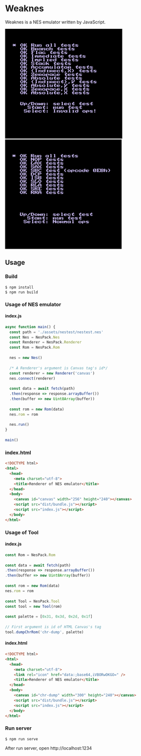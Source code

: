# Weaknes

Weaknes is a NES emulator written by JavaScript.

![nestest1](./images/nestest1.png)  ![nestest2](./images/nestest2.png)

## Usage

### Build
```console
$ npm install
$ npm run build
```
### Usage of NES emulator
#### index.js
```javascript
async function main() {
  const path = './assets/nestest/nestest.nes'
  const Nes = NesPack.Nes
  const Renderer = NesPack.Renderer
  const Rom = NesPack.Rom

  nes = new Nes()

  /* A Renderer's argument is Canvas tag's id*/
  const renderer = new Renderer('canvas')
  nes.connect(renderer)

  const data = await fetch(path)
  .then(response => response.arrayBuffer())
  .then(buffer => new Uint8Array(buffer))

  const rom = new Rom(data)
  nes.rom = rom

  nes.run()
}

main()
```
### index.html
```html
<!DOCTYPE html>
<html>
  <head>
    <meta charset="utf-8">
    <title>Renderer of NES emulator</title>
  </head>
  <body>
    <canvas id="canvas" width="256" height="240"></canvas>
    <script src="dist/bundle.js"></script>
    <script src="index.js"></script>
  </body>
</html>
```

### Usage of Tool
#### index.js
```javascript
const Rom = NesPack.Rom

const data = await fetch(path)
.then(response => response.arrayBuffer())
.then(buffer => new Uint8Array(buffer))

const rom = new Rom(data)
nes.rom = rom

const Tool = NesPack.Tool
const tool = new Tool(rom)

const palette = [0x31, 0x3d, 0x2d, 0x1f]

// First argument is id of HTML Canvas's tag
tool.dumpChrRom('chr-dump', palette)
```

#### index.html

```html
<!DOCTYPE html>
<html>
  <head>
    <meta charset="utf-8">
    <link rel="icon" href="data:;base64,iVBORwOKGO=" />
    <title>Renderer of NES emulator</title>
  </head>
  <body>
    <canvas id="chr-dump" width="300" height="240"></canvas>
    <script src="dist/bundle.js"></script>
    <script src="index.js"></script>
  </body>
</html>
```

### Run server
```console
$ npm run serve
```
After run server, open http://localhost:1234
